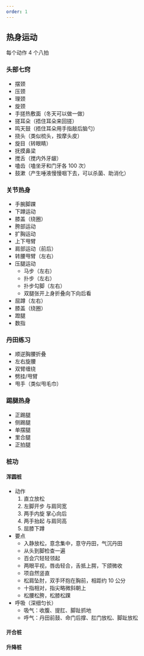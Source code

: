 ```yaml
---
order: 1
---
```


## 热身运动

每个动作 4 个八拍

### 头部七窍

- 摆颈
- 压颈
- 理颈
- 旋颈
- 手搓热敷面（冬天可以做一做）
- 搓耳朵（捂住耳朵来回搓）
- 鸣天鼓（捂住耳朵用手指敲后脑勺）
- 挠头（类似梳头，按摩头皮）
- 旋目（转眼睛）
- 抚摸鼻梁
- 搅舌（搅内外牙龈）
- 嗑齿（嗑坐牙和门牙各 100 次）
- 鼓漱（产生唾液慢慢咽下去，可以杀菌、助消化）

### 关节热身

- 手腕脚踝
- 下蹲运动
- 膝盖（绕圈）
- 胯部运动
- 扩胸运动
- 上下甩臂
- 肩部运动（前后）
- 转腰甩臂（左右）
- 压腿运动
  - 马步（左右）
  - 扑步（左右）
  - 扑步勾脚（左右）
  - 双腿张开上身折叠向下向后看
- 屈蹲（左右）
- 膝盖（绕圈）
- 蹬腿
- 数指

### 丹田练习

- 顺逆胸腰折叠
- 左右旋腰
- 双臂缠绕
- 劈挂/甩臂
- 甩手（类似甩毛巾）

### 踢腿热身

- 正踢腿
- 侧踢腿
- 单摆腿
- 里合腿
- 正拍腿

### 桩功

#### 浑圆桩

- 动作
  1. 直立放松
  2. 左脚开步 与肩同宽
  3. 两手内旋 掌心向后
  4. 两手抬起 与肩同高
  5. 屈膝下蹲
- 要点
  - 入静放松，意念集中，意守丹田，气沉丹田
  - 从头到脚检查一遍
  - 百会穴轻轻领起
  - 两眼平视，唇齿轻合，舌抵上腭，下颌微收
  - 项自然竖直
  - 松肩坠肘，双手环抱在胸前，相距约 10 公分
  - 十指相对，指尖略微斜朝上
  - 松腰松胯，松膝松踝
- 呼吸（深细匀长）
  - 吸气：收腹、提肛、脚趾抓地
  - 呼气：丹田前鼓、命门后撑、肛门放松、脚趾放松

#### 开合桩

#### 升降桩
